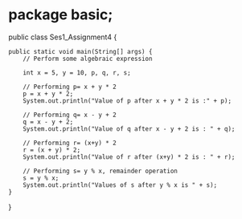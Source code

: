 # package basic;

public class Ses1_Assignment4 {

	public static void main(String[] args) {
		// Perform some algebraic expression

		int x = 5, y = 10, p, q, r, s;

		// Performing p= x + y * 2
		p = x + y * 2;
		System.out.println("Value of p after x + y * 2 is :" + p);

		// Performing q= x - y + 2
		q = x - y + 2;
		System.out.println("Value of q after x - y + 2 is : " + q);

		// Performing r= (x+y) * 2
		r = (x + y) * 2;
		System.out.println("Value of r after (x+y) * 2 is : " + r);

		// Performing s= y % x, remainder operation
		s = y % x;
		System.out.println("Values of s after y % x is " + s);
	}

}
